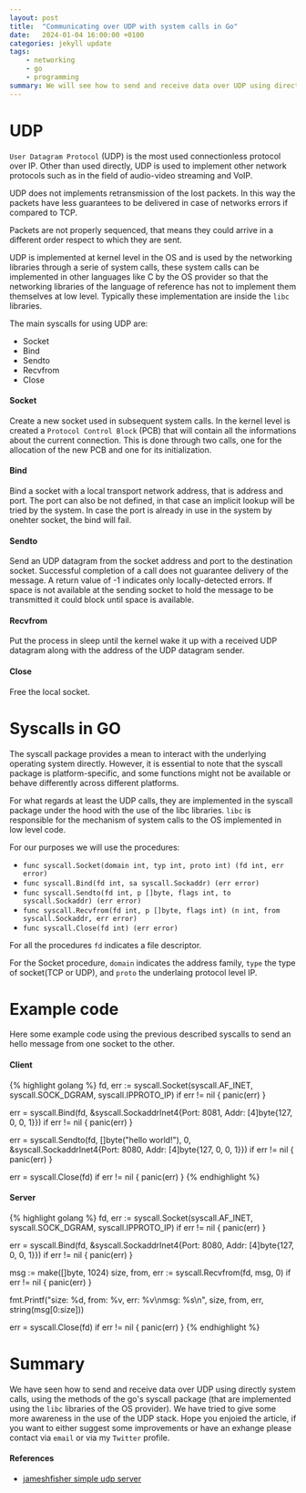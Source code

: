 ```yaml
---
layout: post
title:  "Communicating over UDP with system calls in Go"
date:   2024-01-04 16:00:00 +0100
categories: jekyll update
tags:
    - networking
    - go
    - programming
summary: We will see how to send and receive data over UDP using directly system calls, using the methods of the go's syscall package, that are implemented using the libc libraries of the OS provider...
---
```


# UDP

`User Datagram Protocol` (UDP) is the most used connectionless protocol over IP. 
Other than used directly, UDP is used to implement other network protocols such as in the field of audio-video streaming and VoIP. 

UDP does not implements retransmission of the lost packets. In this way the packets have less guarantees to be delivered in case of networks errors if compared to TCP.

Packets are not properly sequenced, that means they could arrive in a different order respect to which they are sent.

UDP is implemented at kernel level in the OS and is used by the networking libraries through a serie of system calls, these system calls can be implemented in other languages like C by the OS provider so that the networking libraries of the language of reference has not to implement them themselves at low level. Typically these implementation are inside the `libc` libraries.

The main syscalls for using UDP are:

* Socket
* Bind
* Sendto
* Recvfrom
* Close

#### Socket

Create a new socket used in subsequent system calls. 
In the kernel level is created a `Protocol Control Block` (PCB) that will contain all the informations about the current connection.
This is done through two calls, one for the allocation of the new PCB and one for its initialization.

#### Bind

Bind a socket with a local transport network address, that is address and port. 
The port can also be not defined, in that case an implicit lookup will be tried by the system.
In case the port is already in use in the system by onehter socket, the bind will fail.

#### Sendto

Send an UDP datagram from the socket address and port to the destination socket. 
Successful completion of a call does not guarantee delivery of the message. A return value of -1 indicates only locally-detected errors.
If space is not available at the sending socket to hold the message to be transmitted it could block until space is available. 

#### Recvfrom

Put the process in sleep until the kernel wake it up with a received UDP datagram along with the address of the UDP datagram sender.

#### Close

Free the local socket.

# Syscalls in GO

The syscall package provides a mean to interact with the underlying operating system directly.
However, it is essential to note that the syscall package is platform-specific, and some functions might not be available or behave differently across different platforms.

For what regards at least the UDP calls, they are implemented in the syscall package under the hood with the use of the libc libraries.
`libc` is responsible for the mechanism of system calls to the OS implemented in low level code.

For our purposes we will use the procedures:

* `func syscall.Socket(domain int, typ int, proto int) (fd int, err error)`
* `func syscall.Bind(fd int, sa syscall.Sockaddr) (err error)`
* `func syscall.Sendto(fd int, p []byte, flags int, to syscall.Sockaddr) (err error)`
* `func syscall.Recvfrom(fd int, p []byte, flags int) (n int, from syscall.Sockaddr, err error)`
* `func syscall.Close(fd int) (err error)`

For all the procedures `fd` indicates a file descriptor.

For the Socket procedure, `domain` indicates the address family, `type` the type of socket(TCP or UDP), and `proto` the underlaing protocol level IP.

# Example code

Here some example code using the previous described syscalls to send an hello message from one socket to the other.

#### Client

{% highlight golang %}
fd, err := syscall.Socket(syscall.AF_INET, syscall.SOCK_DGRAM, syscall.IPPROTO_IP)
if err != nil {
	panic(err)
}

err = syscall.Bind(fd, &syscall.SockaddrInet4{Port: 8081, Addr: [4]byte{127, 0, 0, 1}})
if err != nil {
	panic(err)
}

err = syscall.Sendto(fd, []byte("hello world!"), 0, &syscall.SockaddrInet4{Port: 8080, Addr: [4]byte{127, 0, 0, 1}})
if err != nil {
	panic(err)
}

err = syscall.Close(fd)
if err != nil {
	panic(err)
}
{% endhighlight %}

#### Server

{% highlight golang %}
fd, err := syscall.Socket(syscall.AF_INET, syscall.SOCK_DGRAM, syscall.IPPROTO_IP)
if err != nil {
	panic(err)
}

err = syscall.Bind(fd, &syscall.SockaddrInet4{Port: 8080, Addr: [4]byte{127, 0, 0, 1}})
if err != nil {
	panic(err)
}

msg := make([]byte, 1024)
size, from, err := syscall.Recvfrom(fd, msg, 0)
if err != nil {
	panic(err)
}

fmt.Printf("size: %d, from: %v, err: %v\nmsg: %s\n", size, from, err, string(msg[0:size]))

err = syscall.Close(fd)
if err != nil {
	panic(err)
}
{% endhighlight %}

# Summary

We have seen how to send and receive data over UDP using directly system calls, using the methods of the go's syscall package (that are implemented using the `libc` libraries of the OS provider).
We have tried to give some more awareness in the use of the UDP stack.
Hope you enjoied the article, if you want to either suggest some improvements or have an exhange please contact via `email` or via my `Twitter` profile. 

#### References
* [jameshfisher simple udp server][jameshfisher-simple-udp-server]

[jameshfisher-simple-udp-server]: https://jameshfisher.com/2016/12/19/simple-udp-server